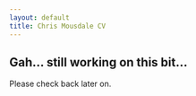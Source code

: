 ```yaml
---
layout: default
title: Chris Mousdale CV
---
```


## Gah… still working on this bit…
Please check back later on.
